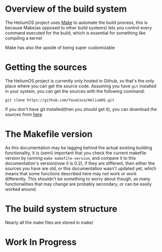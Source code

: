 # Overview of the build system
The HeliumOS project uses [Make](https://www.gnu.org/software/make/) to automate the build process, this is because Make(as opposed to other build systems) lets you control every command executed for the build, which is essential for something like compiling a kernel

Make has also the upside of being super customizable

# Getting the sources
The HeliumOS project is currently only hosted in Github, so that's the only place where you can get the source code.
Assuming you have `git` installed in your system, you can get the sources with the following command:

`git clone https://github.com/YavaCoco/HeliumOS.git`

If you don't have git installed(then you should get it), you can download the sources from [here](https://github.com/YavaCoco/HeliumOS.git)

# The Makefile version
As this documentation may be lagging behind the actual existing building functionality, it is (semi) important that you check the current makefile version by running `make makefile-version`, and compare it to this documentation's version(now it is 0.2), if they are different, then either the sources you have are old, or this documentation wasn't updated yet, which means that some functions described here may not work or work differently. This shouldn't be something to worry about though, as many functionalities that may change are probably secondary, or can be easily worked around.

# The build system structure
Nearly all the make files are stored in make/
# Work In Progress
